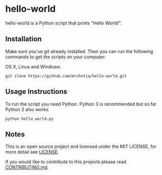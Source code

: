 # hello-world

hello-world is a Python script that prints "Hello World!".

## Installation

Make sure you've git already installed. Then you can run the following commands to get the scripts on your computer:

OS X, Linux and Windows:

```
git clone https://github.com/mrchntia/hello-world.git
```

## Usage Instructions

To run the script you need Python. Python 3 is recommended but so far Python 2 also works.

```
python hello_world.py
```

## Notes

This is an open source project and licensed under the MIT LICENSE, for more detail see [LICENSE](LICENSE).

If you would like to contribute to this projects please read [CONTRIBUTING.md](CONTRIBUTING.md).
